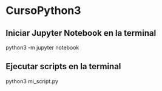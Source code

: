 # CursoPython3

## Iniciar Jupyter Notebook en la terminal
python3 -m jupyter notebook

## Ejecutar scripts en la terminal
python3 mi_script.py
